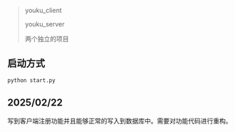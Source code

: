 > youku_client
> 
> youku_server
> 
> 两个独立的项目
> 

## 启动方式

```bash
python start.py
```

## 2025/02/22
写到客户端注册功能并且能够正常的写入到数据库中。需要对功能代码进行重构。